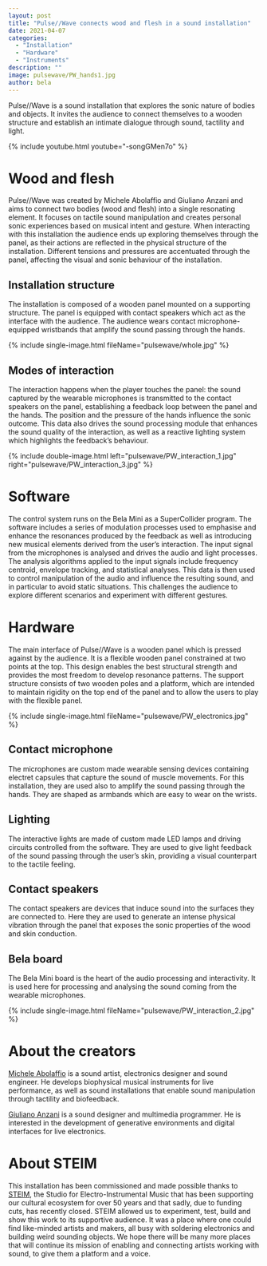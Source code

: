 ```yaml
---
layout: post
title: "Pulse//Wave connects wood and flesh in a sound installation"
date: 2021-04-07
categories:
  - "Installation"
  - "Hardware"
  - "Instruments"
description: ""
image: pulsewave/PW_hands1.jpg
author: bela
---
```


Pulse//Wave is a sound installation that explores the sonic nature of bodies and objects.
It invites the audience to connect themselves to a wooden structure and establish an intimate dialogue through sound, tactility and light.

{% include youtube.html youtube="-songGMen7o" %}

# Wood and flesh

Pulse//Wave was created by Michele Abolaffio and Giuliano Anzani and aims to connect two bodies (wood and flesh) into a single resonating element. It focuses on tactile sound manipulation and creates personal sonic experiences based on musical intent and gesture.
When interacting with this installation the audience ends up exploring themselves through the panel, as their actions are reflected in the physical structure of the installation. Different tensions and pressures are accentuated through the panel, affecting the visual and sonic behaviour of the installation.

## Installation structure

The installation is composed of a wooden panel mounted on a supporting structure. The panel is equipped with contact speakers which act as the interface with the audience. The audience wears contact microphone-equipped wristbands that amplify the sound passing through the hands.

{% include single-image.html fileName="pulsewave/whole.jpg" %}

## Modes of interaction

The interaction happens when the player touches the panel: the sound captured by the wearable microphones is transmitted to the contact speakers on the panel, establishing a feedback loop between the panel and the hands. The position and the pressure of the hands influence the sonic outcome. This data also drives the sound processing module that enhances the sound quality of the interaction, as well as a reactive lighting system which highlights the feedback’s behaviour.

{% include double-image.html left="pulsewave/PW_interaction_1.jpg" right="pulsewave/PW_interaction_3.jpg" %}


# Software

The control system runs on the Bela Mini as a SuperCollider program.
The software includes a series of modulation processes used to emphasise and enhance the resonances produced by the feedback as well as introducing new musical elements derived from the user’s interaction.
The input signal from the microphones is analysed and drives the audio and light processes. The analysis algorithms applied to the input signals include frequency centroid, envelope tracking, and statistical analyses. This data is then used to control manipulation of the audio and influence the resulting sound, and in particular to avoid static situations. This challenges the audience to explore different scenarios and experiment with different gestures.

# Hardware

The main interface of Pulse//Wave is a wooden panel which is pressed against by the audience. It is a flexible wooden panel constrained at two points at the top. This design enables the best structural strength and provides the most freedom to develop resonance patterns. The support structure consists of two wooden poles and a platform, which are intended to maintain rigidity on the top end of the panel and to allow the users to play with the flexible panel.

{% include single-image.html fileName="pulsewave/PW_electronics.jpg" %}

## Contact microphone

The microphones are custom made wearable sensing devices containing electret capsules that capture the sound of muscle movements. For this installation, they are used also to amplify the sound passing through the hands. They are shaped as armbands which are easy to wear on the wrists.

## Lighting

The interactive lights are made of custom made LED lamps and driving circuits controlled from the software. They are used to give light feedback of the sound passing through the user’s skin, providing a visual counterpart to the tactile feeling.

## Contact speakers

The contact speakers are devices that induce sound into the surfaces they are connected to. Here they are used to generate an intense physical vibration through the panel that exposes the sonic properties of the wood and skin conduction.

## Bela board

The Bela Mini board is the heart of the audio processing and interactivity. It is used here for processing and analysing the sound coming from the wearable microphones.

{% include single-image.html fileName="pulsewave/PW_interaction_2.jpg" %}

# About the creators

[Michele Abolaffio](https://www.instagram.com/abo_electronics/) is a sound artist, electronics designer and sound engineer.
He develops biophysical musical instruments for live performance, as well as sound installations that enable sound manipulation through tactility and biofeedback.

[Giuliano Anzani](https://cargocollective.com/giulianoanzani) is a sound designer and multimedia programmer.
He is interested in the development of generative environments and digital interfaces for live electronics.

# About STEIM

This installation has been commissioned and made possible thanks to [STEIM](https://steim.org/), the Studio for Electro-Instrumental Music that has been supporting our cultural ecosystem for over 50 years and that sadly, due to funding cuts, has recently closed. STEIM allowed us to experiment, test, build and show this work to its supportive audience. It was a place where one could find like-minded artists and makers, all busy with soldering electronics and building weird sounding objects. We hope there will be many more places that will continue its mission of enabling and connecting artists working with sound, to give them a platform and a voice.
